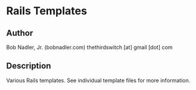 # Rails Templates

## Author
Bob Nadler, Jr. (bobnadler.com)
thethirdswitch [at] gmail [dot] com

## Description
Various Rails templates. See individual template files for more information.
